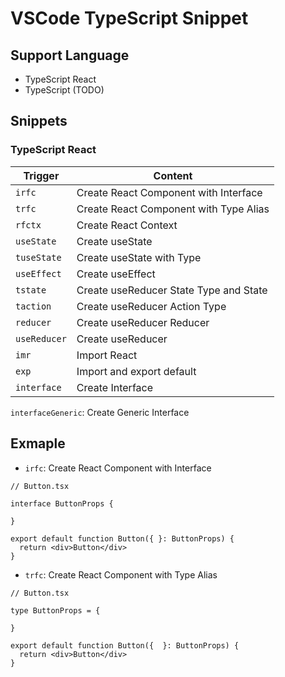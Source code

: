 # VSCode TypeScript Snippet

## Support Language
- TypeScript React
- TypeScript (TODO)

## Snippets
### TypeScript React
Trigger | Content
--- | ---
`irfc` | Create React Component with Interface
`trfc` | Create React Component with Type Alias
`rfctx` | Create React Context
`useState` | Create useState
`tuseState` | Create useState with Type
`useEffect` | Create useEffect
`tstate` | Create useReducer State Type and State
`taction` | Create useReducer Action Type
`reducer` | Create useReducer Reducer
`useReducer` | Create useReducer
`imr` | Import React
`exp` | Import and export default
`interface` | Create Interface
`interfaceGeneric`: Create Generic Interface

## Exmaple

- `irfc`: Create React Component with Interface

```tsx
// Button.tsx

interface ButtonProps {

}

export default function Button({ }: ButtonProps) {
  return <div>Button</div>
}
```

- `trfc`: Create React Component with Type Alias


```tsx
// Button.tsx

type ButtonProps = {

}

export default function Button({  }: ButtonProps) {
  return <div>Button</div>
}
```

